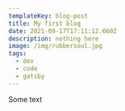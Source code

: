 ```yaml
---
templateKey: blog-post
title: My first blog
date: 2021-09-17T17:11:12.660Z
description: nothing here
image: /img/rubbersoul.jpg
tags:
  - dev
  - code
  - gatsby
---
```

Some text